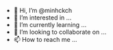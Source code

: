 - 👋 Hi, I’m @minhckch
- 👀 I’m interested in ...
- 🌱 I’m currently learning ...
- 💞️ I’m looking to collaborate on ...
- 📫 How to reach me ...

<!---
minhckch/minhckch is a ✨ special ✨ repository because its `README.md` (this file) appears on your GitHub profile.
You can click the Preview link to take a look at your changes.
--->
